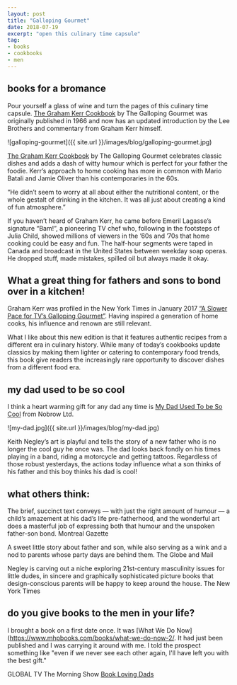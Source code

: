 ```yaml
---
layout: post
title: "Galloping Gourmet"
date: 2018-07-19    
excerpt: "open this culinary time capsule"
tag:
- books
- cookbooks
- men
---
```


## books for a bromance

Pour yourself a glass of wine and turn the pages of this culinary time capsule. [The Graham Kerr Cookbook](https://www.chapters.indigo.ca/en-ca/books/the-graham-kerr-cookbook-by/9780847861484-item.html?ikwid=the+galloping+gourmet&ikwsec=Home&ikwidx=0) by The Galloping Gourmet was originally published in 1966 and now has an updated introduction by the Lee Brothers and commentary from Graham Kerr himself.

![galloping-gourmet]({{ site.url }}/images/blog/galloping-gourmet.jpg)

[The Graham Kerr Cookbook](https://www.chapters.indigo.ca/en-ca/books/the-graham-kerr-cookbook-by/9780847861484-item.html?ikwid=the+galloping+gourmet&ikwsec=Home&ikwidx=0) by The Galloping Gourmet celebrates classic dishes and adds a dash of witty humour which is perfect for your father the foodie. Kerr’s approach to home cooking has more in common with Mario Batali and Jamie Oliver than his contemporaries in the 60s.

“He didn’t seem to worry at all about either the nutritional content, or the whole gestalt of drinking in the kitchen. It was all just about creating a kind of fun atmosphere.”

If you haven’t heard of Graham Kerr, he came before Emeril Lagasse’s signature “Bam!”, a pioneering TV chef who, following in the footsteps of Julia Child, showed millions of viewers in the ’60s and ’70s that home cooking could be easy and fun. The half-hour segments were taped in Canada and broadcast in the United States between weekday soap operas.  He dropped stuff, made mistakes, spilled oil but always made it okay.

## What a great thing for fathers and sons to bond over in a kitchen!

Graham Kerr was profiled in the New York Times in January 2017 [“A Slower Pace for TV’s Galloping Gourmet”](https://www.nytimes.com/2017/01/09/dining/graham-kerr-galloping-gourmet.html). Having inspired a generation of home cooks, his influence and renown are still relevant.

What I like about this new edition is that it features authentic recipes from a different era in culinary history. While many of today’s cookbooks update classics by making them lighter or catering to contemporary food trends, this book give readers the increasingly rare opportunity to discover dishes from a different food era.

## my dad used to be so cool

I think a heart warming gift for any dad any time is [My Dad Used To be So Cool](https://www.chapters.indigo.ca/en-ca/books/my-dad-used-to-be/9781909263949-item.html) from Nobrow Ltd.

![my-dad.jpg]({{ site.url }}/images/blog/my-dad.jpg)

Keith Negley’s art is playful and tells the story of a new father who is no longer the cool guy he once was. The dad looks back fondly on his times playing in a band, riding a motorcycle and getting tattoos. Regardless of those robust yesterdays, the actions today influence what a son thinks of his father and this boy thinks his dad is cool!

## what others think:

The brief, succinct text conveys — with just the right amount of humour — a child’s amazement at his dad’s life pre-fatherhood, and the wonderful art does a masterful job of expressing both that humour and the unspoken father-son bond. Montreal Gazette

A sweet little story about father and son, while also serving as a wink and a nod to parents whose party days are behind them. The Globe and Mail

Negley is carving out a niche exploring 21st-century masculinity issues for little dudes, in sincere and graphically sophisticated picture books that design-conscious parents will be happy to keep around the house. The New York Times

## do you give books to the men in your life?

I brought a book on a first date once. It was [What We Do Now](https://www.mhpbooks.com/books/what-we-do-now-2/. It had just been published and I was carrying it around with me. I told the prospect something like "even if we never see each other again, I'll have left you with the best gift." 

<i class="fa fa-television" aria-hidden="true"></i> GLOBAL TV The Morning Show [Book Loving Dads](https://globalnews.ca/video/4273952/best-books-for-the-book-loving-dad)
